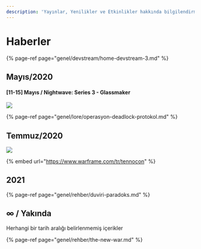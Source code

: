 ```yaml
---
description: 'Yayınlar, Yenilikler ve Etkinlikler hakkında bilgilendirme'
---
```


# Haberler

{% page-ref page="genel/devstream/home-devstream-3.md" %}

## Mayıs/2020

#### \[11-15\] Mayıs / Nightwave: Series 3 - Glassmaker

![](https://imgbbb.com/images/2020/05/09/image840bfd1ead7bec99.png)

{% page-ref page="genel/lore/operasyon-deadlock-protokol.md" %}

## Temmuz/2020

![](https://n9e5v4d8.ssl.hwcdn.net/uploads/31df890399a657dc66029af18984dadd.jpg)

{% embed url="https://www.warframe.com/tr/tennocon" %}

## 2021

{% page-ref page="genel/rehber/duviri-paradoks.md" %}

## ∞ / Yakında

Herhangi bir tarih aralığı belirlenmemiş içerikler

{% page-ref page="genel/rehber/the-new-war.md" %}


